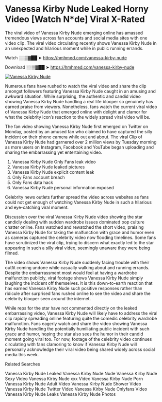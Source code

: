 ﻿# Vanessa Kirby Nude Leaked Horny Video [Watch N*de] Viral X-Rated

The viral video of ﻿Vanessa Kirby Nude emerging online has amassed tremendous views across fan accounts and social media sites with one video clip. The viral video circulating recently shows ﻿Vanessa Kirby Nude in an unexpected and hilarious moment while in public running errands. 

Watch ░░▒▓██ ➤ https://hmhmed.com/vanessa-kirby-nude

Download ░░▒▓██ ➤ https://hmhmed.com/vanessa-kirby-nude

[![Vanessa Kirby Nude](https://i.imgur.com/dJHk4Zq.gif)](https://hmhmed.com/vanessa-kirby-nude)

Numerous fans have rushed to watch the viral video and share the clip amongst followers featuring ﻿Vanessa Kirby Nude caught in an amusing and awkward situation. While surprising, the authentic and candid video showing ﻿Vanessa Kirby Nude handling a real life blooper so genuinely has earned praise from viewers. Nonetheless, fans watch the current viral video of ﻿Vanessa Kirby Nude that emerged online with delight and clamor for what the celebrity icon’s reaction to the widely spread viral video will be.

The fan video showing ﻿Vanessa Kirby Nude first emerged on Twitter on Monday, posted by an amused fan who claimed to have captured the silly incident on their phone camera while out and about. The viral Clip of ﻿Vanessa Kirby Nude had garnered over 2 million views by Tuesday morning as more users on Instagram, Facebook and YouTube began uploading and sharing the embarrassing yet entertaining video. 

1. ﻿Vanessa Kirby Nude Only Fans leak video
2. ﻿Vanessa Kirby Nude leaked pictures
3. ﻿Vanessa Kirby Nude explicit content leak
4. Only Fans account breach
5. Only Fans data hack
6. ﻿Vanessa Kirby Nude personal information exposed

Celebrity news outlets further spread the video across websites as fans could not get enough of watching ﻿Vanessa Kirby Nude in such a hilarious and eye-catching viral moment. 

Discussion over the viral ﻿Vanessa Kirby Nude video showing the star candidly dealing with sudden wardrobe issues dominated pop culture chatter online. Fans watched and rewatched the short video, praising ﻿Vanessa Kirby Nude for taking the malfunction with grace and humor even as cameras captured the celebrity video now flooding timelines. Some fans have scrutinized the viral clip, trying to discern what exactly led to the star appearing in such a silly viral video, seemingly unaware they were being filmed.

The video shows ﻿Vanessa Kirby Nude suddenly facing trouble with their outfit coming undone while casually walking about and running errands. Despite the embarrassment most would feel at having a wardrobe malfunction publicly, viral footage shows ﻿Vanessa Kirby Nude simply laughing the incident off themselves. It is this down-to-earth reaction that has earned ﻿Vanessa Kirby Nude such positive responses rather than ridicule after surprised fans rushed online to see the video and share the celebrity blooper seen around the internet.  

While reps for the star have not commented directly on the leaked embarrassing video, ﻿Vanessa Kirby Nude will likely have to address the viral clip rapidly spreading online featuring quite the comedic celebrity wardrobe malfunction. Fans eagerly watch and share the video showing ﻿Vanessa Kirby Nude handling the potentially humiliating public incident with such grace and humor, hoping the star also sees the humor in their candid moment going viral too. For now, footage of the celebrity video continues circulating with fans clamoring to know if ﻿Vanessa Kirby Nude will personally acknowledge their viral video being shared widely across social media this week.

Related Searches

﻿Vanessa Kirby Nude Leaked
﻿Vanessa Kirby Nude Nude
﻿Vanessa Kirby Nude Sexy Video
﻿Vanessa Kirby Nude xxx Video
﻿Vanessa Kirby Nude Porn
﻿Vanessa Kirby Nude Adult Video
﻿Vanessa Kirby Nude Shower Video
﻿Vanessa Kirby Nude Twitter Video
﻿Vanessa Kirby Nude Onlyfans Video
﻿Vanessa Kirby Nude Leaks
﻿Vanessa Kirby Nude Photos